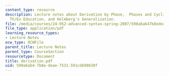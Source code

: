 ```yaml
---
content_type: resource
description: Lecture notes about Derivation by Phase,  Phases and Cyclic Spell-Out,
  Th/Ex Education, and Holmberg's Generalization.
file: /media/courses/24-952-advanced-syntax-spring-2007/590a6ab47b8edeae7531591cdb98630f_derivation.pdf
file_type: application/pdf
learning_resource_types:
- Lecture Notes
ocw_type: OCWFile
parent_title: Lecture Notes
parent_type: CourseSection
resourcetype: Document
title: derivation.pdf
uid: 590a6ab4-7b8e-deae-7531-591cdb98630f
---
```

